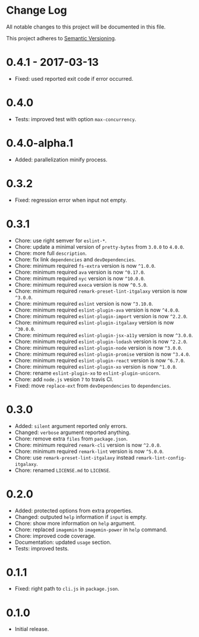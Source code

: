 # Change Log

All notable changes to this project will be documented in this file.

This project adheres to [Semantic Versioning](http://semver.org/).

# 0.4.1 - 2017-03-13

-   Fixed: used reported exit code if error occurred.

# 0.4.0

-   Tests: improved test with option `max-concurrency`.

# 0.4.0-alpha.1

-   Added: parallelization minify process.

# 0.3.2

-   Fixed: regression error when input not empty.

# 0.3.1

-   Chore: use right semver for `eslint-*`.
-   Chore: update a minimal version of `pretty-bytes` from `3.0.0` to `4.0.0`.
-   Chore: more full `description`.
-   Chore: fix link `dependencies` and `devDependencies`.
-   Chore: minimum required `fs-extra` version is now `^1.0.0`.
-   Chore: minimum required `ava` version is now `^0.17.0`.
-   Chore: minimum required `nyc` version is now `^10.0.0`.
-   Chore: minimum required `execa` version is now `^0.5.0`.
-   Chore: minimum required `remark-preset-lint-itgalaxy` version is now `^3.0.0`.
-   Chore: minimum required `eslint` version is now `^3.10.0`.
-   Chore: minimum required `eslint-plugin-ava` version is now `^4.0.0`.
-   Chore: minimum required `eslint-plugin-import` version is now `^2.2.0`.
-   Chore: minimum required `eslint-plugin-itgalaxy` version is now `^30.0.0`.
-   Chore: minimum required `eslint-plugin-jsx-a11y` version is now `^3.0.0`.
-   Chore: minimum required `eslint-plugin-lodash` version is now `^2.2.0`.
-   Chore: minimum required `eslint-plugin-node` version is now `^3.0.0`.
-   Chore: minimum required `eslint-plugin-promise` version is now `^3.4.0`.
-   Chore: minimum required `eslint-plugin-react` version is now `^6.7.0`.
-   Chore: minimum required `eslint-plugin-xo` version is now `^1.0.0`.
-   Chore: rename `eslint-plugin-xo` to `eslint-plugin-unicorn`.
-   Chore: add `node.js` vesion `7` to travis CI.
-   Fixed: move `replace-ext` from `devDependencies` to `dependencies`.

# 0.3.0

-   Added: `silent` argument reported only errors.
-   Changed: `verbose` argument reported anything.
-   Chore: remove extra `files` from `package.json`.
-   Chore: minimum required `remark-cli` version is now `^2.0.0`.
-   Chore: minimum required `remark-lint` version is now `^5.0.0`.
-   Chore: use `remark-preset-lint-itgalaxy` instead `remark-lint-config-itgalaxy`.
-   Chore: renamed `LICENSE.md` to `LICENSE`.

# 0.2.0

-   Added: protected options from extra properties.
-   Changed: outputed `help` information if `input` is empty.
-   Chore: show more information on `help` argument.
-   Chore: replaced `imagemin` to `imagemin-power` in `help` command.
-   Chore: improved code coverage.
-   Documentation: updated `usage` section.
-   Tests: improved tests.

# 0.1.1

-   Fixed: right path to `cli.js` in `package.json`.

# 0.1.0

-   Initial release.
